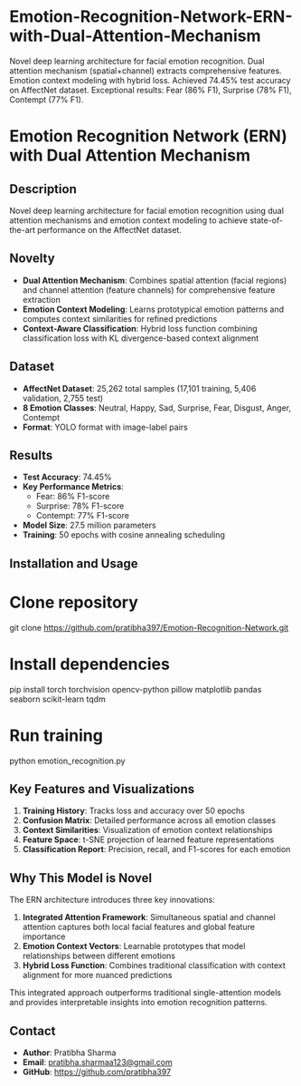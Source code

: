 # Emotion-Recognition-Network-ERN-with-Dual-Attention-Mechanism
  Novel deep learning architecture for facial emotion recognition. Dual attention mechanism (spatial+channel) extracts comprehensive features. Emotion context modeling with hybrid loss. Achieved 74.45% test accuracy on AffectNet dataset. Exceptional results: Fear (86% F1), Surprise (78% F1), Contempt (77% F1).

# Emotion Recognition Network (ERN) with Dual Attention Mechanism

## Description
Novel deep learning architecture for facial emotion recognition using dual attention mechanisms and emotion context modeling to achieve state-of-the-art performance on the AffectNet dataset.

## Novelty
- **Dual Attention Mechanism**: Combines spatial attention (facial regions) and channel attention (feature channels) for comprehensive feature extraction
- **Emotion Context Modeling**: Learns prototypical emotion patterns and computes context similarities for refined predictions
- **Context-Aware Classification**: Hybrid loss function combining classification loss with KL divergence-based context alignment

## Dataset
- **AffectNet Dataset**: 25,262 total samples (17,101 training, 5,406 validation, 2,755 test)
- **8 Emotion Classes**: Neutral, Happy, Sad, Surprise, Fear, Disgust, Anger, Contempt
- **Format**: YOLO format with image-label pairs

## Results
- **Test Accuracy**: 74.45%
- **Key Performance Metrics**:
  - Fear: 86% F1-score
  - Surprise: 78% F1-score
  - Contempt: 77% F1-score
- **Model Size**: 27.5 million parameters
- **Training**: 50 epochs with cosine annealing scheduling

## Installation and Usage
# Clone repository
git clone https://github.com/pratibha397/Emotion-Recognition-Network.git

# Install dependencies
pip install torch torchvision opencv-python pillow matplotlib pandas seaborn scikit-learn tqdm

# Run training
python emotion_recognition.py



## Key Features and Visualizations
1. **Training History**: Tracks loss and accuracy over 50 epochs
2. **Confusion Matrix**: Detailed performance across all emotion classes
3. **Context Similarities**: Visualization of emotion context relationships
4. **Feature Space**: t-SNE projection of learned feature representations
5. **Classification Report**: Precision, recall, and F1-scores for each emotion

## Why This Model is Novel
The ERN architecture introduces three key innovations:
1. **Integrated Attention Framework**: Simultaneous spatial and channel attention captures both local facial features and global feature importance
2. **Emotion Context Vectors**: Learnable prototypes that model relationships between different emotions
3. **Hybrid Loss Function**: Combines traditional classification with context alignment for more nuanced predictions

This integrated approach outperforms traditional single-attention models and provides interpretable insights into emotion recognition patterns.

## Contact
- **Author**: Pratibha Sharma
- **Email**: pratibha.sharmaa123@gmail.com
- **GitHub**: https://github.com/pratibha397

